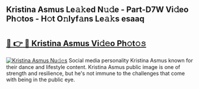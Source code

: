 ## Kristina Asmus Le𝚊𝚔ed N𝚞𝚍e - Part-D7W Vi𝚍eo Ph𝚘tos - H𝚘t O𝚗lyf𝚊ns Le𝚊𝚔s esaaq

# <h2><a href="http://hf0o6wg.feru.top/?c=Kristina+Asmus">🔗 👉 🔴 Kristina Asmus Vi𝚍𝚎o Ph𝚘t𝚘𝚜</a></h2>

[![Kristina Asmus Nu𝚍𝚎s](https://i.imgur.com/0TWrTi3.gif)](http://hf0o6wg.feru.top/?c=Kristina+Asmus)
Social media personality Kristina Asmus known for their dance and lifestyle content. Kristina Asmus public image is one of strength and resilience, but he's not immune to the challenges that come with being in the public eye. 
